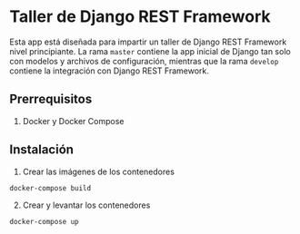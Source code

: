 # Taller de Django REST Framework

Esta app está diseñada para impartir un taller de Django REST Framework nivel principiante. La rama `master` contiene la app inicial de Django tan solo con modelos y archivos de configuración, mientras que la rama `develop` contiene la integración con Django REST Framework.

## Prerrequisitos

1. Docker y Docker Compose

## Instalación

1. Crear las imágenes de los contenedores
```
docker-compose build
```

2. Crear y levantar los contenedores
```
docker-compose up
```